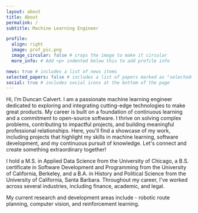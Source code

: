 ```yaml
---
layout: about
title: About
permalink: /
subtitle: Machine Learning Engineer

profile:
  align: right
  image: prof_pic.png
  image_circular: false # crops the image to make it circular
  more_info: # Add <p> indented below this to add profile info

news: true # includes a list of news items
selected_papers: false # includes a list of papers marked as "selected={true}"
social: true # includes social icons at the bottom of the page
---
```


Hi, I’m Duncan Calvert. I am a passionate machine learning engineer dedicated to exploring and integrating cutting-edge technologies to make great products. My career is built on a foundation of continuous learning and a commitment to open-source software. I thrive on solving complex problems, contributing to impactful projects, and building meaningful professional relationships. Here, you'll find a showcase of my work, including projects that highlight my skills in machine learning, software development, and my continuous pursuit of knowledge. Let's connect and create something extraordinary together!

I hold a M.S. in Applied Data Science from the University of Chicago, a B.S. certificate in Software Development and Programming from the University of California, Berkeley, and a B.A. in History and Political Science from the University of California, Santa Barbara. Throughout my career, I've worked across several industries, including finance, academic, and legal.

My current research and development areas include - robotic route planning, computer vision, and reinforcement learning.

